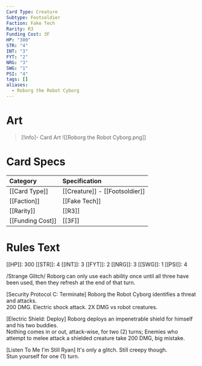 ```yaml
---
Card Type: Creature
Subtype: Footsoldier
Faction: Fake Tech
Rarity: R3
Funding Cost: 3F
HP: "300"
STR: "4"
INT: "3"
FYT: "2"
NRG: "3"
SWG: "1"
PSI: "4"
tags: []
aliases:
  - Roborg the Robot Cyborg
---
```

# Art

> [!info]- Card Art
> ![[Roborg the Robot Cyborg.png]]

# Card Specs

| Category | Specification| 
| :--- | :--- |
| [[Card Type]] | [[Creature]] - [[Footsoldier]]  | 
| [[Faction]] | [[Fake Tech]] |  
| [[Rarity]] | [[R3]] |  
| [[Funding Cost]] | [[3F]] |  

# Rules Text  

[[HP]]: 300 [[STR]]: 4 [[INT]]: 3 [[FYT]]: 2 [[NRG]]: 3 [[SWG]]: 1 [[PSI]]: 4  

/Strange Glitch/ Roborg can only use each ability once until all three have been used, then they refresh at the end of that turn.  

[Security Protocol C: Terminate] Roborg the Robot Cyborg identifies a threat and attacks.  
200 DMG. Electric shock attack. 2X DMG vs robot creatures.  

[Electric Shield: Deploy] Roborg deploys an impenetrable shield for himself and his two buddies.  
Nothing comes in or out, attack-wise, for two (2) turns;
Enemies who attempt to melee attack a shielded creature take 200 DMG, big mistake.  

[Listen To Me I'm Still Ryan] It's only a glitch. Still creepy though.  
Stun yourself for one (1) turn.  

